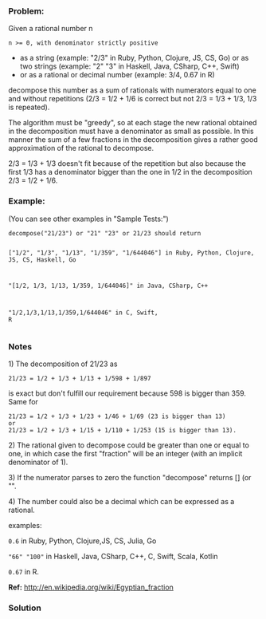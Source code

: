 ### Problem:
<p>Given a rational number n</p>
<p><code>n &gt;= 0, with denominator strictly positive</code>  </p>
<ul>
<li>as a string (example: &quot;2/3&quot; in Ruby, Python, Clojure, JS, CS, Go) or as two strings (example: &quot;2&quot; &quot;3&quot; in Haskell, Java, CSharp, C++, Swift) </li>
<li>or as a rational or decimal number (example: 3/4, 0.67 in R) </li>
</ul>
<p>decompose 
this number as a sum of rationals with numerators equal to one and without repetitions
(2/3 = 1/2 + 1/6 is correct but not 2/3 = 1/3 + 1/3, 1/3 is repeated).</p>
<p>The algorithm must be &quot;greedy&quot;, so at each stage the new rational obtained in the decomposition must have a denominator as small as possible. 
In this manner the sum of a few fractions in the decomposition gives a rather good approximation of the rational to decompose.</p>
<p>2/3 = 1/3 + 1/3 doesn&apos;t fit because of the repetition but also because the first 1/3 has a denominator bigger than the one in 1/2 
in the decomposition 2/3 = 1/2 + 1/6.</p>
<h3 id="example">Example:</h3>
<p>(You can see other examples in &quot;Sample Tests:&quot;)</p>
<pre><code>decompose(&quot;21/23&quot;) or &quot;21&quot; &quot;23&quot; or 21/23 should return 

[&quot;1/2&quot;, &quot;1/3&quot;, &quot;1/13&quot;, &quot;1/359&quot;, &quot;1/644046&quot;] in Ruby, Python, Clojure, JS, CS, Haskell, Go

&quot;[1/2, 1/3, 1/13, 1/359, 1/644046]&quot; in Java, CSharp, C++

&quot;1/2,1/3,1/13,1/359,1/644046&quot; in C, Swift, R</code></pre><h3 id="notes">Notes</h3>
<p>1) The decomposition of 21/23 as</p>
<pre><code>21/23 = 1/2 + 1/3 + 1/13 + 1/598 + 1/897</code></pre><p>is exact but don&apos;t fulfill our requirement because 598 is bigger than 359.
Same for </p>
<pre><code>21/23 = 1/2 + 1/3 + 1/23 + 1/46 + 1/69 (23 is bigger than 13)
or 
21/23 = 1/2 + 1/3 + 1/15 + 1/110 + 1/253 (15 is bigger than 13).</code></pre><p>2) The rational given to decompose could be greater than one or equal to one, in which case the first &quot;fraction&quot; will be an integer 
(with an implicit denominator of 1). </p>
<p>3) If the numerator parses to zero the function &quot;decompose&quot; returns [] (or &quot;&quot;.</p>
<p>4) The number could also be a decimal which can be expressed as a rational. </p>
<p>examples:</p>
<p><code>0.6</code> in Ruby, Python, Clojure,JS, CS, Julia, Go</p>
<p><code>&quot;66&quot; &quot;100&quot;</code> in Haskell, Java, CSharp, C++, C, Swift, Scala, Kotlin</p>
<p><code>0.67</code> in R.</p>
<p><strong>Ref:</strong>
<a href="http://en.wikipedia.org/wiki/Egyptian_fraction" target="_blank">http://en.wikipedia.org/wiki/Egyptian_fraction</a></p>

### Solution